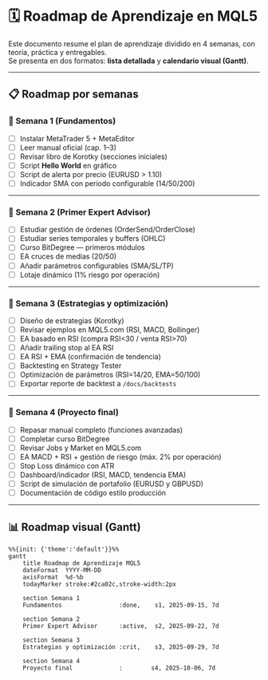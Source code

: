# 🗓️ Roadmap de Aprendizaje en MQL5

Este documento resume el plan de aprendizaje dividido en 4 semanas, con teoría, práctica y entregables.  
Se presenta en dos formatos: **lista detallada** y **calendario visual (Gantt)**.

---

## 📋 Roadmap por semanas

### 🔹 Semana 1 (Fundamentos)
- [ ] Instalar MetaTrader 5 + MetaEditor
- [ ] Leer manual oficial (cap. 1–3)
- [ ] Revisar libro de Korotky (secciones iniciales)
- [ ] Script **Hello World** en gráfico
- [ ] Script de alerta por precio (EURUSD > 1.10)
- [ ] Indicador SMA con periodo configurable (14/50/200)

---

### 🔹 Semana 2 (Primer Expert Advisor)
- [ ] Estudiar gestión de órdenes (OrderSend/OrderClose)
- [ ] Estudiar series temporales y buffers (OHLC)
- [ ] Curso BitDegree — primeros módulos
- [ ] EA cruces de medias (20/50)
- [ ] Añadir parámetros configurables (SMA/SL/TP)
- [ ] Lotaje dinámico (1% riesgo por operación)

---

### 🔹 Semana 3 (Estrategias y optimización)
- [ ] Diseño de estrategias (Korotky)
- [ ] Revisar ejemplos en MQL5.com (RSI, MACD, Bollinger)
- [ ] EA basado en RSI (compra RSI<30 / venta RSI>70)
- [ ] Añadir trailing stop al EA RSI
- [ ] EA RSI + EMA (confirmación de tendencia)
- [ ] Backtesting en Strategy Tester
- [ ] Optimización de parámetros (RSI=14/20, EMA=50/100)
- [ ] Exportar reporte de backtest a `/docs/backtests`

---

### 🔹 Semana 4 (Proyecto final)
- [ ] Repasar manual completo (funciones avanzadas)
- [ ] Completar curso BitDegree
- [ ] Revisar Jobs y Market en MQL5.com
- [ ] EA MACD + RSI + gestión de riesgo (máx. 2% por operación)
- [ ] Stop Loss dinámico con ATR
- [ ] Dashboard/indicador (RSI, MACD, tendencia EMA)
- [ ] Script de simulación de portafolio (EURUSD y GBPUSD)
- [ ] Documentación de código estilo producción

---

## 📊 Roadmap visual (Gantt)

```mermaid
%%{init: {'theme':'default'}}%%
gantt
    title Roadmap de Aprendizaje MQL5
    dateFormat  YYYY-MM-DD
    axisFormat  %d-%b
    todayMarker stroke:#2ca02c,stroke-width:2px

    section Semana 1
    Fundamentos                :done,    s1, 2025-09-15, 7d

    section Semana 2
    Primer Expert Advisor      :active,  s2, 2025-09-22, 7d

    section Semana 3
    Estrategias y optimización :crit,    s3, 2025-09-29, 7d

    section Semana 4
    Proyecto final             :        s4, 2025-10-06, 7d
